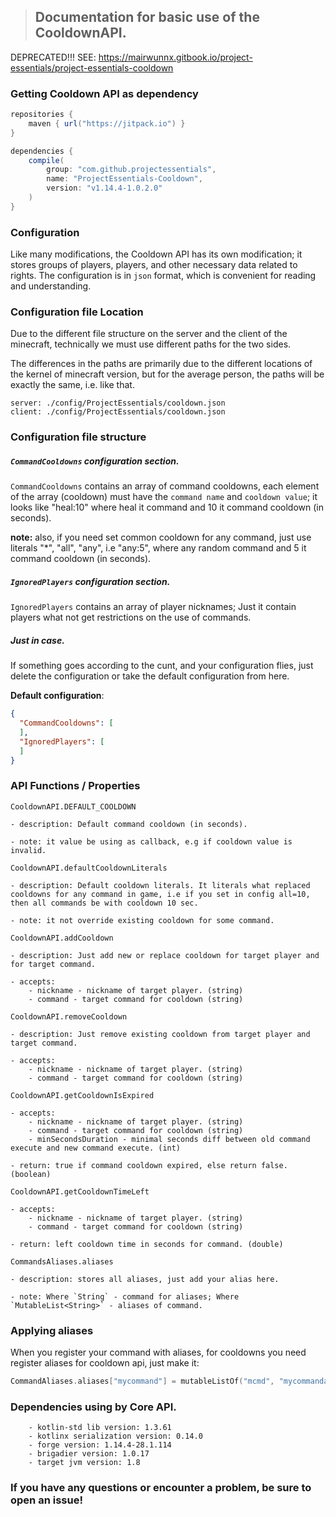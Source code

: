 > ## Documentation for basic use of the CooldownAPI.

DEPRECATED!!! SEE: https://mairwunnx.gitbook.io/project-essentials/project-essentials-cooldown

### Getting Cooldown API as dependency

```groovy
repositories {
    maven { url("https://jitpack.io") }
}

dependencies {
    compile(
        group: "com.github.projectessentials",
        name: "ProjectEssentials-Cooldown",
        version: "v1.14.4-1.0.2.0"
    )
}
```

### Configuration

Like many modifications, the Cooldown API has its own modification; it stores groups of players, players, and other necessary data related to rights. The configuration is in `json` format, which is convenient for reading and understanding.

### Configuration file Location

Due to the different file structure on the server and the client of the minecraft, technically we must use different paths for the two sides.

The differences in the paths are primarily due to the different locations of the kernel of minecraft version, but for the average person, the paths will be exactly the same, i.e. like that.

    server: ./config/ProjectEssentials/cooldown.json
    client: ./config/ProjectEssentials/cooldown.json

### Configuration file structure

##### `CommandCooldowns` configuration section.

`CommandCooldowns` contains an array of command cooldowns, each element of the array (cooldown) must have the `command name` and `cooldown value`; it looks like "heal:10" where heal it command and 10 it command cooldown (in seconds).

**note:** also, if you need set common cooldown for any command, just use literals "*", "all", "any", i.e "any:5", where any random command and 5 it command cooldown (in seconds).

##### `IgnoredPlayers` configuration section.

`IgnoredPlayers` contains an array of player nicknames; Just it contain players what not get restrictions on the use of commands.

##### Just in case.

If something goes according to the cunt, and your configuration flies, just delete the configuration or take the default configuration from here.

**Default configuration**:

```json
{
  "CommandCooldowns": [
  ],
  "IgnoredPlayers": [
  ]
}
```

### API Functions / Properties

```
CooldownAPI.DEFAULT_COOLDOWN

- description: Default command cooldown (in seconds).

- note: it value be using as callback, e.g if cooldown value is invalid.
```

```
CooldownAPI.defaultCooldownLiterals

- description: Default cooldown literals. It literals what replaced cooldowns for any command in game, i.e if you set in config all=10, then all commands be with cooldown 10 sec.

- note: it not override existing cooldown for some command.
```

```
CooldownAPI.addCooldown

- description: Just add new or replace cooldown for target player and for target command.

- accepts:
    - nickname - nickname of target player. (string)
    - command - target command for cooldown (string)
```

```
CooldownAPI.removeCooldown

- description: Just remove existing cooldown from target player and target command.

- accepts:
    - nickname - nickname of target player. (string)
    - command - target command for cooldown (string)
```

```
CooldownAPI.getCooldownIsExpired

- accepts:
    - nickname - nickname of target player. (string)
    - command - target command for cooldown (string)
    - minSecondsDuration - minimal seconds diff between old command execute and new command execute. (int)

- return: true if command cooldown expired, else return false. (boolean)
```

```
CooldownAPI.getCooldownTimeLeft

- accepts:
    - nickname - nickname of target player. (string)
    - command - target command for cooldown (string)

- return: left cooldown time in seconds for command. (double)
```

```
CommandsAliases.aliases

- description: stores all aliases, just add your alias here.

- note: Where `String` - command for aliases; Where `MutableList<String>` - aliases of command.
```

### Applying aliases

When you register your command with aliases, for cooldowns you need register aliases for cooldown api, just make it:

```kotlin
CommandAliases.aliases["mycommand"] = mutableListOf("mcmd", "mycommandalias")
```

### Dependencies using by Core API.

```
    - kotlin-std lib version: 1.3.61
    - kotlinx serialization version: 0.14.0
    - forge version: 1.14.4-28.1.114
    - brigadier version: 1.0.17
    - target jvm version: 1.8
```

### If you have any questions or encounter a problem, be sure to open an issue!
